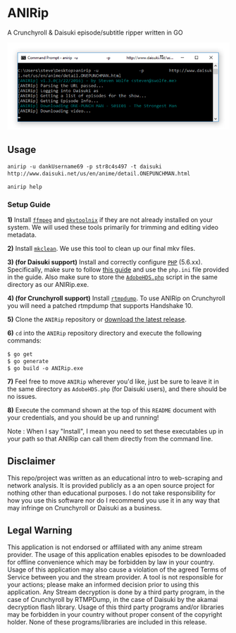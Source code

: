 # ANIRip
A Crunchyroll & Daisuki episode/subtitle ripper written in GO

![alt text](/images/anirip130.jpg "ANIRip v1.3.0 Screenshot")

## Usage
```
anirip -u dankUsername69 -p str8c4s497 -t daisuki http://www.daisuki.net/us/en/anime/detail.ONEPUNCHMAN.html
```
```
anirip help
```
### Setup Guide
**1)** Install [`ffmpeg`](https://ffmpeg.org/download.html) and [`mkvtoolnix`](https://mkvtoolnix.download/downloads.html) if they are not already installed on your system. We will used these tools primarily for trimming and editing video metadata.

**2)** Install [`mkclean`](https://www.matroska.org/downloads/mkclean.html). We use this tool to clean up our final mkv files.

**3) (for Daisuki support)** Install and correctly configure [`PHP`](http://php.net/get/php-5.6.19.tar.bz2/from/a/mirror) (5.6.xx). Specifically, make sure to follow [this guide](https://github.com/K-S-V/Scripts/wiki#installing-php-for-dummies-windows-only) and use the ```php.ini``` file provided in the guide. Also make sure to store the [`AdobeHDS.php`](https://raw.githubusercontent.com/K-S-V/Scripts/master/AdobeHDS.php) script in the same directory as our ANIRip.exe.

**4) (for Crunchyroll support)** Install [`rtmpdump`](https://github.com/K-S-V/Scripts/releases/tag/v2.4). To use ANIRip on Crunchyroll you will need a patched rtmpdump that supports Handshake 10. 

**5)** Clone the `ANIRip` repository or [download the latest release](https://github.com/sdwolfe32/ANIRip/releases).

**6)** `cd` into the `ANIRip` repository directory and execute the following commands:
```
$ go get
$ go generate
$ go build -o ANIRip.exe
```

**7)** Feel free to move `ANIRip` wherever you'd like, just be sure to leave it in the same directory as ```AdobeHDS.php``` (for Daisuki users), and there should be no issues.

**8)** Execute the command shown at the top of this `README` document with your credentials, and you should be up and running!

Note : When I say "Install", I mean you need to set these executables up in your path so that ANIRip can call them directly from the command line.

## Disclaimer
This repo/project was written as an educational intro to web-scraping and network analysis. It is provided publicly as a an open source project for nothing other than educational purposes. I do not take responsibility for how you use this software nor do I recommend you use it in any way that may infringe on Crunchyroll or Daisuki as a business.

## Legal Warning
This application is not endorsed or affiliated with any anime stream provider. The usage of this application enables episodes to be downloaded for offline convenience which may be forbidden by law in your country. Usage of this application may also cause a violation of the agreed Terms of Service between you and the stream provider. A tool is not responsible for your actions; please make an informed decision prior to using this application. Any Stream decryption is done by a third party program, in the case of Crunchyroll by RTMPDump, in the case of Daisuki by the akamai decryption flash library. Usage of this third party programs and/or libraries may be forbidden in your country without proper consent of the copyright holder. None of these programs/libraries are included in this release.
